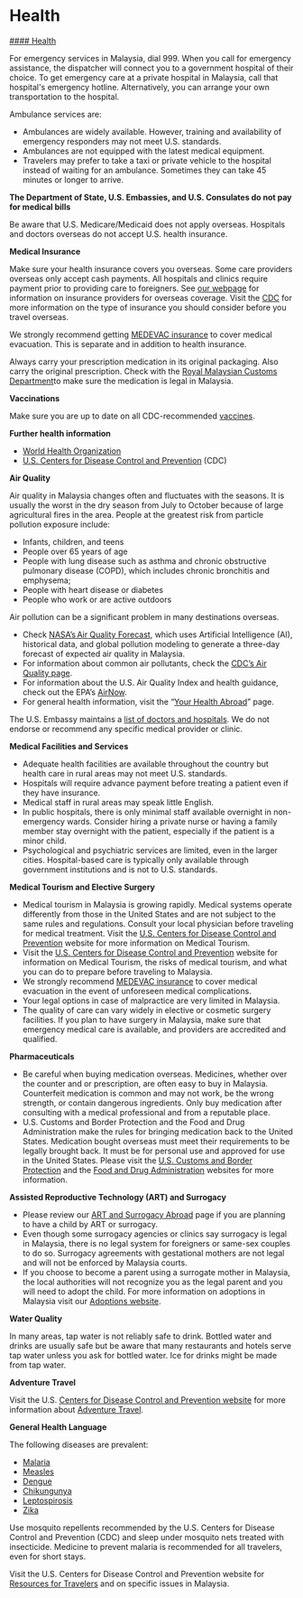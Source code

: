 # Health

[#### Health](javascript:void(0); "Health")

For emergency services in Malaysia, dial 999. When you call for emergency assistance, the dispatcher will connect you to a government hospital of their choice. To get emergency care at a private hospital in Malaysia, call that hospital's emergency hotline. Alternatively, you can arrange your own transportation to the hospital.

Ambulance services are:

* Ambulances are widely available. However, training and availability of emergency responders may not meet U.S. standards.
* Ambulances are not equipped with the latest medical equipment.
* Travelers may prefer to take a taxi or private vehicle to the hospital instead of waiting for an ambulance. Sometimes they can take 45 minutes or longer to arrive.

**The Department of State, U.S. Embassies, and U.S. Consulates do not pay for medical bills**

Be aware that U.S. Medicare/Medicaid does not apply overseas. Hospitals and doctors overseas do not accept U.S. health insurance.

**Medical Insurance**

Make sure your health insurance covers you overseas. Some care providers overseas only accept cash payments. All hospitals and clinics require payment prior to providing care to foreigners. See [our webpage](https://travel.state.gov/content/travel/en/international-travel/before-you-go/your-health-abroad/Insurance_Coverage_Overseas.html?cq_ck=1708701048867) for information on insurance providers for overseas coverage. Visit the [CDC](https://wwwnc.cdc.gov/travel/destinations/traveler/none/malaysia) for more information on the type of insurance you should consider before you travel overseas.

We strongly recommend getting [MEDEVAC insurance](https://travel.state.gov/content/travel/en/international-travel/before-you-go/your-health-abroad/Insurance_Coverage_Overseas.html?cq_ck=1708701048867) to cover medical evacuation. This is separate and in addition to health insurance.

Always carry your prescription medication in its original packaging. Also carry the original prescription. Check with the [Royal Malaysian Customs Department](https://www.customs.gov.my/en/)to make sure the medication is legal in Malaysia.

**Vaccinations**

Make sure you are up to date on all CDC-recommended [vaccines](https://wwwnc.cdc.gov/travel/destinations/traveler/none/malaysia).

**Further health information**

* [World Health Organization](http://www.who.int/ith/en/index.html)
* [U.S. Centers for Disease Control and Prevention](http://wwwnc.cdc.gov/travel/) (CDC)

**Air Quality**

Air quality in Malaysia changes often and fluctuates with the seasons. It is usually the worst in the dry season from July to October because of large agricultural fires in the area. People at the greatest risk from particle pollution exposure include:

* Infants, children, and teens
* People over 65 years of age
* People with lung disease such as asthma and chronic obstructive pulmonary disease (COPD), which includes chronic bronchitis and emphysema;
* People with heart disease or diabetes
* People who work or are active outdoors

Air pollution can be a significant problem in many destinations overseas.

* Check [NASA’s Air Quality Forecast](https://aeronet.gsfc.nasa.gov/new_web/aqforecast), which uses Artificial Intelligence (AI), historical data, and global pollution modeling to generate a three-day forecast of expected air quality in Malaysia.
* For information about common air pollutants, check the [CDC’s Air Quality page](https://www.cdc.gov/air-quality/pollutants/).
* For information about the U.S. Air Quality Index and health guidance, check out the EPA’s [AirNow](https://www.airnow.gov/aqi/aqi-basics/).
* For general health information, visit the “[Your Health Abroad](https://travel.state.gov/content/travel/en/international-travel/before-you-go/your-health-abroad.html)” page.

The U.S. Embassy maintains a [list of doctors and hospitals](https://my.usembassy.gov/doctors/). We do not endorse or recommend any specific medical provider or clinic.

**Medical Facilities and Services**

* Adequate health facilities are available throughout the country but health care in rural areas may not meet U.S. standards.
* Hospitals will require advance payment before treating a patient even if they have insurance.
* Medical staff in rural areas may speak little English.
* In public hospitals, there is only minimal staff available overnight in non-emergency wards. Consider hiring a private nurse or having a family member stay overnight with the patient, especially if the patient is a minor child.
* Psychological and psychiatric services are limited, even in the larger cities. Hospital-based care is typically only available through government institutions and is not to U.S. standards.

**Medical Tourism and Elective Surgery**

* Medical tourism in Malaysia is growing rapidly. Medical systems operate differently from those in the United States and are not subject to the same rules and regulations. Consult your local physician before traveling for medical treatment. Visit the [U.S. Centers for Disease Control and Prevention](https://wwwnc.cdc.gov/travel/yellowbook/2024/health-care-abroad/medical-tourism) website for more information on Medical Tourism.
* Visit the [U.S. Centers for Disease Control and Prevention](https://wwwnc.cdc.gov/travel/yellowbook/2024/health-care-abroad/medical-tourism) website for information on Medical Tourism, the risks of medical tourism, and what you can do to prepare before traveling to Malaysia.
* We strongly recommend [MEDEVAC insurance](https://wwwnc.cdc.gov/travel/page/insurance) to cover medical evacuation in the event of unforeseen medical complications.
* Your legal options in case of malpractice are very limited in Malaysia.
* The quality of care can vary widely in elective or cosmetic surgery facilities. If you plan to have surgery in Malaysia, make sure that emergency medical care is available, and providers are accredited and qualified.

**Pharmaceuticals**

* Be careful when buying medication overseas. Medicines, whether over the counter and or prescription, are often easy to buy in Malaysia. Counterfeit medication is common and may not work, be the wrong strength, or contain dangerous ingredients. Only buy medication after consulting with a medical professional and from a reputable place.
* U.S. Customs and Border Protection and the Food and Drug Administration make the rules for bringing medication back to the United States. Medication bought overseas must meet their requirements to be legally brought back. It must be for personal use and approved for use in the United States. Please visit the [U.S. Customs and Border Protection](https://www.cbp.gov/travel/us-citizens/know-before-you-go/prohibited-and-restricted-items) and the [Food and Drug Administration](https://www.fda.gov/industry/import-basics/personal-importation#:~:text=If%20a%20drug%20is%20approved%20for%20use%20in,for%20you%2C%20or%20during%20trips%20outside%20the%20U.S.) websites for more information.

**Assisted Reproductive Technology (ART) and Surrogacy**

* Please review our [ART and Surrogacy Abroad](https://travel.state.gov/content/travel/en/legal/travel-legal-considerations/us-citizenship/Assisted-Reproductive-Technology-ART-Surrogacy-Abroad.html) page if you are planning to have a child by ART or surrogacy.
* Even though some surrogacy agencies or clinics say surrogacy is legal in Malaysia, there is no legal system for foreigners or same-sex couples to do so. Surrogacy agreements with gestational mothers are not legal and will not be enforced by Malaysia courts.
* If you choose to become a parent using a surrogate mother in Malaysia, the local authorities will not recognize you as the legal parent and you will need to adopt the child. For more information on adoptions in Malaysia visit our [Adoptions website](https://travel.state.gov/content/travel/en/Intercountry-Adoption/Intercountry-Adoption-Country-Information/Malaysia.html).

**Water Quality**

In many areas, tap water is not reliably safe to drink. Bottled water and drinks are usually safe but be aware that many restaurants and hotels serve tap water unless you ask for bottled water. Ice for drinks might be made from tap water.

**Adventure Travel**

Visit the U.S. [Centers for Disease Control and Prevention website](https://wwwnc.cdc.gov/travel/page/adventure) for more information about [Adventure Travel](https://wwwnc.cdc.gov/travel/page/adventure).

**General Health Language**

The following diseases are prevalent:

* [Malaria](https://wwwnc.cdc.gov/travel/diseases/malaria)
* [Measles](https://wwwnc.cdc.gov/travel/notices/level1/measles-globe)
* [Dengue](https://wwwnc.cdc.gov/travel/diseases/dengue)
* [Chikungunya](https://www.cdc.gov/chikungunya/index.html)
* [Leptospirosis](https://wwwnc.cdc.gov/travel/diseases/leptospirosis)
* [Zika](https://wwwnc.cdc.gov/travel/diseases/zika)

Use mosquito repellents recommended by the U.S. Centers for Disease Control and Prevention (CDC) and sleep under mosquito nets treated with insecticide. Medicine to prevent malaria is recommended for all travelers, even for short stays.

Visit the U.S. Centers for Disease Control and Prevention website for [Resources for Travelers](https://wwwnc.cdc.gov/travel/page/traveler-information-center) and on specific issues in Malaysia.